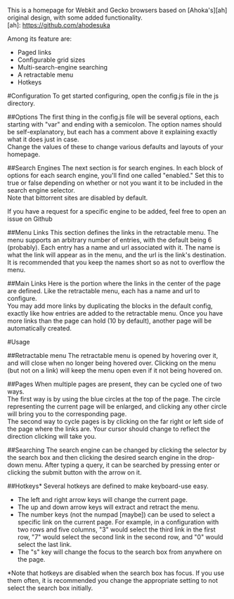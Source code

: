 This is a homepage for Webkit and Gecko browsers based on [Ahoka's][ah] original design, with some added functionality.  
[ah]: https://github.com/ahodesuka

Among its feature are:

- Paged links
- Configurable grid sizes
- Multi-search-engine searching
- A retractable menu
- Hotkeys

#Configuration
To get started configuring, open the config.js file in the js directory.

##Options
The first thing in the config.js file will be several options, each starting with "var" and ending with a semicolon. The option names should be self-explanatory, but each has a comment above it explaining exactly what it does just in case.  
Change the values of these to change various defaults and layouts of your homepage.  

##Search Engines
The next section is for search engines. In each block of options for each search engine, you'll find one called "enabled." Set this to true or false depending on whether or not you want it to be included in the search engine selector.  
Note that bittorrent sites are disabled by default.  

If you have a request for a specific engine to be added, feel free to open an issue on Github

##Menu Links
This section defines the links in the retractable menu. The menu supports an arbitrary number of entries, with the default being 6 (probably). Each entry has a name and url associated with it. The name is what the link will appear as in the menu, and the url is the link's destination. It is recommended that you keep the names short so as not to overflow the menu.  

##Main Links
Here is the portion where the links in the center of the page are defined. Like the retractable menu, each has a name and url to configure.  
You may add more links by duplicating the blocks in the default config, exactly like how entries are added to the retractable menu. Once you have more links than the page can hold (10 by default), another page will be automatically created.  

#Usage

##Retractable menu
The retractable menu is opened by hovering over it, and will close when no longer being hovered over. Clicking on the menu (but not on a link) will keep the menu open even if it not being hovered on.  

##Pages
When multiple pages are present, they can be cycled one of two ways.  
The first way is by using the blue circles at the top of the page. The circle representing the current page will be enlarged, and clicking any other circle will bring you to the corresponding page.  
The second way to cycle pages is by clicking on the far right or left side of the page where the links are. Your cursor should change to reflect the direction clicking will take you.  

##Searching
The search engine can be changed by clicking the selector by the search box and then clicking the desired search engine in the drop-down menu. After typing a query, it can be searched by pressing enter or clicking the submit button with the arrow on it.  

##Hotkeys*
Several hotkeys are defined to make keyboard-use easy.

- The left and right arrow keys will change the current page.
- The up and down arrow keys will extract and retract the menu.
- The number keys (not the numpad [maybe]) can be used to select a specific link on the current page. For example, in a configuration with two rows and five columns, "3" would select the third link in the first row, "7" would select the second link in the second row, and "0" would select the last link.
- The "s" key will change the focus to the search box from anywhere on the page.

*Note that hotkeys are disabled when the search box has focus. If you use them often, it is recommended you change the appropriate setting to not select the search box initially.